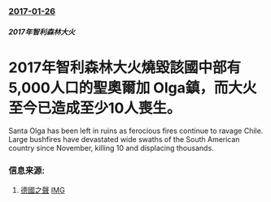 ### [2017-01-26](/news/2017/01/26/index.md)

##### 2017年智利森林大火
# 2017年智利森林大火燒毀該國中部有5,000人口的聖奧爾加 Olga鎮，而大火至今已造成至少10人喪生。 

Santa Olga has been left in ruins as ferocious fires continue to ravage Chile. Large bushfires have devastated wide swaths of the South American country since November, killing 10 and displacing thousands.


### 信息来源:

1. [德國之聲](http://www.dw.com/en/death-toll-rises-as-wildfire-wipes-out-chilean-town-of-santa-olga/a-37295124) [IMG](https://www.dw.com/image/37251032_304.png)
